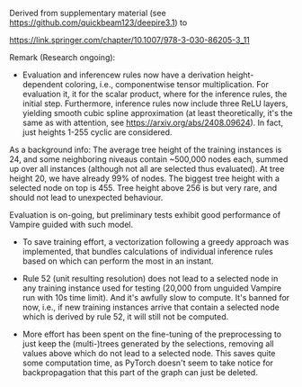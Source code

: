 Derived from supplementary material (see https://github.com/quickbeam123/deepire3.1) to 

https://link.springer.com/chapter/10.1007/978-3-030-86205-3_11

Remark (Research ongoing):

- Evaluation and inferencew rules now have a derivation height-dependent coloring, i.e., componentwise tensor multiplication. For evaluation it, it for the scalar product, where for the inference rules, the initial step. Furthermore, inference rules now include three ReLU layers, yielding smooth cubic spline approximation (at least theoretically, it's the same as with attention, see https://arxiv.org/abs/2408.09624). In fact, just heights 1-255 cyclic are considered.  

As a background info: The average tree height of the training instances is 24, and some neighboring niveaus contain ~500,000 nodes each, summed up over all instances (although not all are selected thus evaluated). At tree height 20, we have already 99% of nodes. The biggest tree height with a selected node on top is 455. Tree height above 256 is but very rare, and should not lead to unexpected behaviour.

 Evaluation is on-going, but preliminary tests exhibit good performance of Vampire guided with such model.

- To save training effort, a vectorization following a greedy approach was implemented, that bundles calculations of individual inference rules based on which can perform the most in an instant.

- Rule 52 (unit resulting resolution) does not lead to a selected node in any training instance used for testing (20,000 from unguided Vampire run with 10s time limit). And it's awfully slow to compute. It's banned for now, i.e., if new training instances arrive that contain a selected node which is derived by rule 52, it will still not be computed.

- More effort has been spent on the fine-tuning of the preprocessing to just keep the (multi-)trees generated by the selections, removing all values above which do not lead to a selected node. This saves quite some computation time, as PyTorch doesn't seem to take notice for backpropagation that this part of the graph can just be deleted.
